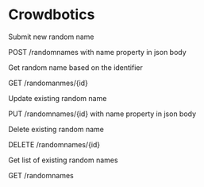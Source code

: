 # Crowdbotics

Submit new random name 

POST /randomnames with name property in json body

Get random name based on the identifier

GET /randomanmes/{id}

Update existing random name

PUT /randomnames/{id} with name property in json body

Delete existing random name

DELETE /randomnames/{id}

Get list of existing random names

GET /randomnames

